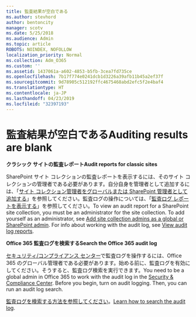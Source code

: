 ```yaml
---
title: 監査結果が空白である
ms.author: stevhord
author: bentoncity
manager: scotv
ms.date: 5/25/2018
ms.audience: Admin
ms.topic: article
ROBOTS: NOINDEX, NOFOLLOW
localization_priority: Normal
ms.collection: Adm_O365
ms.custom: ''
ms.assetid: 1437061a-a602-4853-b5fb-3cea7fd735ce
ms.openlocfilehash: 7b17f774e0241dcb1d3226a39afb11b45a2ef37f
ms.sourcegitcommit: 9d78905c512192ffc4675468abd2efc5f2e4baf4
ms.translationtype: HT
ms.contentlocale: ja-JP
ms.lasthandoff: 04/23/2019
ms.locfileid: "32397193"
---
```

# <a name="auditing-results-are-blank"></a><span data-ttu-id="ea5a2-102">監査結果が空白である</span><span class="sxs-lookup"><span data-stu-id="ea5a2-102">Auditing results are blank</span></span>

 <span data-ttu-id="ea5a2-103">**クラシック サイトの監査レポート**</span><span class="sxs-lookup"><span data-stu-id="ea5a2-103">**Audit reports for classic sites**</span></span>
  
<span data-ttu-id="ea5a2-p101">SharePoint サイト コレクションの監査レポートを表示するには、そのサイト コレクションの管理者である必要があります。自分自身を管理者として追加するには、「[サイト コレクション管理者をグローバルまたは SharePoint 管理者として追加する](https://go.microsoft.com/fwlink/?linkid=869390)」を参照してください。監査ログの操作については、「[監査ログ レポートを表示する](https://go.microsoft.com/fwlink/?linkid=395237)」を参照してください。</span><span class="sxs-lookup"><span data-stu-id="ea5a2-p101">To view an audit report for a SharePoint site collection, you must be an administrator for the site collection. To add yourself as an administrator, see [Add site collection admins as a global or SharePoint admin](https://go.microsoft.com/fwlink/?linkid=869390). For info about working with the audit log, see [View audit log reports](https://go.microsoft.com/fwlink/?linkid=395237).</span></span> 
  
 <span data-ttu-id="ea5a2-106">**Office 365 監査ログを検索する**</span><span class="sxs-lookup"><span data-stu-id="ea5a2-106">**Search the Office 365 audit log**</span></span>
  
<span data-ttu-id="ea5a2-p102">[セキュリティ/コンプライアンス センター](https://protection.office.com)で監査ログを操作するには、Office 365 のグローバル管理者である必要があります。始める前に、監査ログを有効にしてください。そうすると、監査ログ検索を実行できます。</span><span class="sxs-lookup"><span data-stu-id="ea5a2-p102">You need to be a global admin in Office 365 to work with the audit log in the [Security &amp; Compliance Center](https://protection.office.com). Before you begin, turn on audit logging. Then, you can run an audit log search.</span></span> 
  
<span data-ttu-id="ea5a2-110">[監査ログを検索する方法を参照してください](https://go.microsoft.com/fwlink/?linkid=708432)。</span><span class="sxs-lookup"><span data-stu-id="ea5a2-110">[Learn how to search the audit log](https://go.microsoft.com/fwlink/?linkid=708432).</span></span>
  

